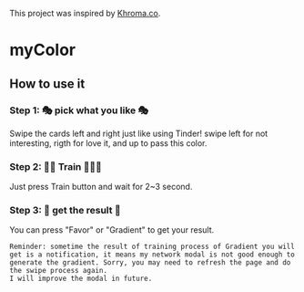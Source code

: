 This project was inspired by [Khroma.co](http://khroma.co/).

# myColor

## How to use it

### Step 1: 🎭 pick what you like 🎭
  Swipe the cards left and right just like using Tinder! swipe left for not interesting, rigth for love it, and up to pass this color.

### Step 2: 🚂🚃 Train 🚃🚃🚃
  Just press Train button and wait for 2~3 second.

### Step 3: 🔷 get the result 🔶
  You can press "Favor" or "Gradient" to get your result.
  ```
  Reminder: sometime the result of training process of Gradient you will get is a notification, it means my network modal is not good enough to generate the gradient. Sorry, you may need to refresh the page and do the swipe process again.
  I will improve the modal in future.
  ```
